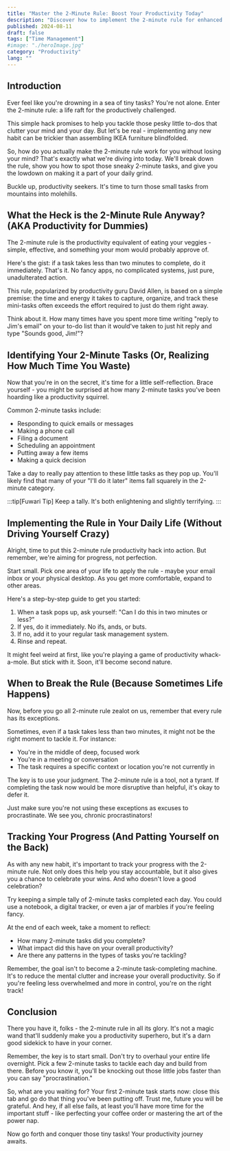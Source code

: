 ```yaml
---
title: "Master the 2-Minute Rule: Boost Your Productivity Today"
description: "Discover how to implement the 2-minute rule for enhanced productivity. Learn to tackle small tasks efficiently and transform your daily routine. Start now!"
published: 2024-08-11
draft: false
tags: ["Time Management"]
#image: "./heroImage.jpg"
category: "Productivity"
lang: ""
---
```



## Introduction

Ever feel like you're drowning in a sea of tiny tasks? You're not alone. Enter the 2-minute rule: a life raft for the productively challenged.

This simple hack promises to help you tackle those pesky little to-dos that clutter your mind and your day. But let's be real - implementing any new habit can be trickier than assembling IKEA furniture blindfolded.

So, how do you actually make the 2-minute rule work for you without losing your mind? That's exactly what we're diving into today. We'll break down the rule, show you how to spot those sneaky 2-minute tasks, and give you the lowdown on making it a part of your daily grind.


Buckle up, productivity seekers. It's time to turn those small tasks from mountains into molehills.

## What the Heck is the 2-Minute Rule Anyway? (AKA Productivity for Dummies)

The 2-minute rule is the productivity equivalent of eating your veggies - simple, effective, and something your mom would probably approve of.

Here's the gist: if a task takes less than two minutes to complete, do it immediately. That's it. No fancy apps, no complicated systems, just pure, unadulterated action.

This rule, popularized by productivity guru David Allen, is based on a simple premise: the time and energy it takes to capture, organize, and track these mini-tasks often exceeds the effort required to just do them right away.

Think about it. How many times have you spent more time writing "reply to Jim's email" on your to-do list than it would've taken to just hit reply and type "Sounds good, Jim!"?

## Identifying Your 2-Minute Tasks (Or, Realizing How Much Time You Waste)

Now that you're in on the secret, it's time for a little self-reflection. Brace yourself - you might be surprised at how many 2-minute tasks you've been hoarding like a productivity squirrel.

Common 2-minute tasks include:

- Responding to quick emails or messages
- Making a phone call
- Filing a document
- Scheduling an appointment
- Putting away a few items
- Making a quick decision

Take a day to really pay attention to these little tasks as they pop up. You'll likely find that many of your "I'll do it later" items fall squarely in the 2-minute category.

:::tip[Fuwari Tip]
Keep a tally. It's both enlightening and slightly terrifying.
:::

## Implementing the Rule in Your Daily Life (Without Driving Yourself Crazy)

Alright, time to put this 2-minute rule productivity hack into action. But remember, we're aiming for progress, not perfection.

Start small. Pick one area of your life to apply the rule - maybe your email inbox or your physical desktop. As you get more comfortable, expand to other areas.

Here's a step-by-step guide to get you started:

1. When a task pops up, ask yourself: "Can I do this in two minutes or less?"
2. If yes, do it immediately. No ifs, ands, or buts.
3. If no, add it to your regular task management system.
4. Rinse and repeat.

It might feel weird at first, like you're playing a game of productivity whack-a-mole. But stick with it. Soon, it'll become second nature.

## When to Break the Rule (Because Sometimes Life Happens)

Now, before you go all 2-minute rule zealot on us, remember that every rule has its exceptions.

Sometimes, even if a task takes less than two minutes, it might not be the right moment to tackle it. For instance:

- You're in the middle of deep, focused work
- You're in a meeting or conversation
- The task requires a specific context or location you're not currently in

The key is to use your judgment. The 2-minute rule is a tool, not a tyrant. If completing the task now would be more disruptive than helpful, it's okay to defer it.

Just make sure you're not using these exceptions as excuses to procrastinate. We see you, chronic procrastinators!

## Tracking Your Progress (And Patting Yourself on the Back)

As with any new habit, it's important to track your progress with the 2-minute rule. Not only does this help you stay accountable, but it also gives you a chance to celebrate your wins. And who doesn't love a good celebration?

Try keeping a simple tally of 2-minute tasks completed each day. You could use a notebook, a digital tracker, or even a jar of marbles if you're feeling fancy.

At the end of each week, take a moment to reflect:

- How many 2-minute tasks did you complete?
- What impact did this have on your overall productivity?
- Are there any patterns in the types of tasks you're tackling?

Remember, the goal isn't to become a 2-minute task-completing machine. It's to reduce the mental clutter and increase your overall productivity. So if you're feeling less overwhelmed and more in control, you're on the right track!

## Conclusion

There you have it, folks - the 2-minute rule in all its glory. It's not a magic wand that'll suddenly make you a productivity superhero, but it's a darn good sidekick to have in your corner.

Remember, the key is to start small. Don't try to overhaul your entire life overnight. Pick a few 2-minute tasks to tackle each day and build from there. Before you know it, you'll be knocking out those little jobs faster than you can say "procrastination."

So, what are you waiting for? Your first 2-minute task starts now: close this tab and go do that thing you've been putting off. Trust me, future you will be grateful. And hey, if all else fails, at least you'll have more time for the important stuff - like perfecting your coffee order or mastering the art of the power nap.

Now go forth and conquer those tiny tasks! Your productivity journey awaits.
